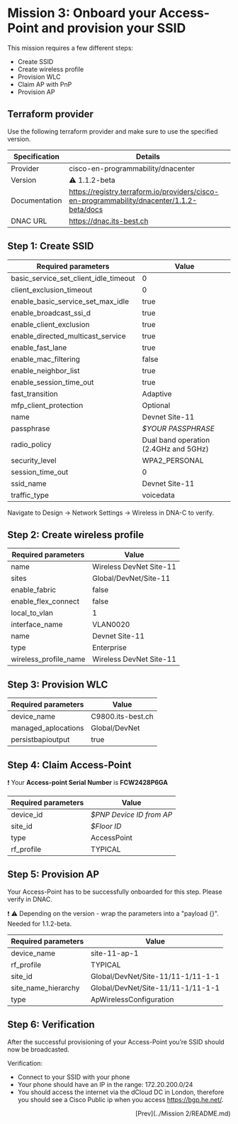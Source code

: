 # Mission 3: Onboard your Access-Point and provision your SSID

This mission requires a few different steps:
- Create SSID
- Create wireless profile 
- Provision WLC
- Claim AP with PnP
- Provision AP

## Terraform provider

Use the following terraform provider and make sure to use the specified version.

Specification | Details
------------- | --- 
Provider      | cisco-en-programmability/dnacenter
Version       | :warning: 1.1.2-beta
Documentation | https://registry.terraform.io/providers/cisco-en-programmability/dnacenter/1.1.2-beta/docs
DNAC URL      | https://dnac.its-best.ch

## Step 1: Create SSID

Required parameters                   | Value
------------------------------------- | ----------------------------------------
basic_service_set_client_idle_timeout | 0
client_exclusion_timeout              | 0
enable_basic_service_set_max_idle     | true
enable_broadcast_ssi_d                | true
enable_client_exclusion               | true
enable_directed_multicast_service     | true
enable_fast_lane                      | true
enable_mac_filtering                  | false
enable_neighbor_list                  | true
enable_session_time_out               | true
fast_transition                       | Adaptive
mfp_client_protection                 | Optional
name                                  | Devnet Site-11
passphrase                            | *$YOUR PASSPHRASE*
radio_policy                          | Dual band operation (2.4GHz and 5GHz)
security_level                        | WPA2_PERSONAL
session_time_out                      | 0
ssid_name                             | Devnet Site-11
traffic_type                          | voicedata

Navigate to Design -> Network Settings -> Wireless in DNA-C to verify.

## Step 2: Create wireless profile

Required parameters                   | Value
------------------------------------- | ----------------------------------------
name                                  | Wireless DevNet Site-11
sites                                 | Global/DevNet/Site-11
enable_fabric                         | false
enable_flex_connect                   | false
local_to_vlan                         | 1
interface_name                        | VLAN0020
name                                  | Devnet Site-11
type                                  | Enterprise
wireless_profile_name                 | Wireless DevNet Site-11

## Step 3: Provision WLC

Required parameters                   | Value
------------------------------------- | ----------------------------------------
device_name                           | C9800.its-best.ch
managed_aplocations                   | Global/DevNet
persistbapioutput                     | true

## Step 4: Claim Access-Point

:exclamation: Your **Access-point Serial Number** is **FCW2428P6GA**

Required parameters                   | Value
------------------------------------- | ----------------------------------------
device_id                             | *$PNP Device ID from AP*
site_id                               | *$Floor ID*
type                                  | AccessPoint
rf_profile                            | TYPICAL

## Step 5: Provision AP

Your Access-Point has to be successfully onboarded for this step. Please verify in DNAC.

:exclamation: :warning: Depending on the version - wrap the parameters into a "payload {}". Needed for 1.1.2-beta.

Required parameters                   | Value
------------------------------------- | ----------------------------------------
device_name                           | site-11-ap-1
rf_profile                            | TYPICAL
site_id                               | Global/DevNet/Site-11/11-1/11-1-1
site_name_hierarchy                   | Global/DevNet/Site-11/11-1/11-1-1
type                                  | ApWirelessConfiguration

## Step 6: Verification

After the successful provisioning of your Access-Point you’re SSID should now be broadcasted.

Verification:
- Connect to your SSID with your phone
- Your phone should have an IP in the range: 172.20.200.0/24
- You should access the internet via the dCloud DC in London, therefore you should see a Cisco Public ip when you access https://bgp.he.net/.


<div align="right">
    [Prev](../Mission 2/README.md)
</div> 